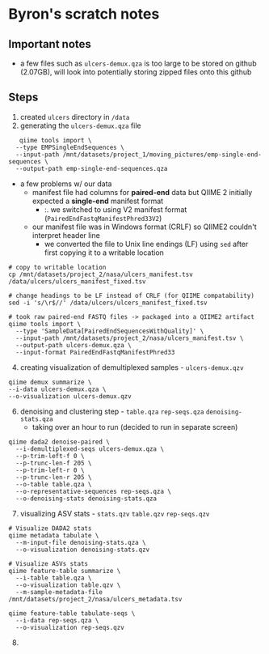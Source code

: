 # Byron's scratch notes

## Important notes
- a few files such as `ulcers-demux.qza` is too large to be stored on github (2.07GB), will look into potentially storing zipped files onto this github

## Steps

1. created `ulcers` directory in `/data`
2. generating the `ulcers-demux.qza` file
```
   qiime tools import \
  --type EMPSingleEndSequences \
  --input-path /mnt/datasets/project_1/moving_pictures/emp-single-end-sequences \
  --output-path emp-single-end-sequences.qza
```
   - a few problems w/ our data
      - manifest file had columns for **paired-end** data but QIIME 2 initially expected a **single-end** manifest format
         - :. we switched to using V2 manifest format (`PairedEndFastqManifestPhred33V2`)
      - our manifest file was in Windows format (CRLF) so QIIME2 couldn't interpret header line
         - we converted the file to Unix line endings (LF) using `sed` after first copying it to a writable location
```
# copy to writable location
cp /mnt/datasets/project_2/nasa/ulcers_manifest.tsv /data/ulcers/ulcers_manifest_fixed.tsv

# change headings to be LF instead of CRLF (for QIIME compatability)
sed -i 's/\r$//' /data/ulcers/ulcers_manifest_fixed.tsv

# took raw paired-end FASTQ files -> packaged into a QIIME2 artifact
qiime tools import \
  --type 'SampleData[PairedEndSequencesWithQuality]' \
  --input-path /mnt/datasets/project_2/nasa/ulcers_manifest.tsv \
  --output-path ulcers-demux.qza \
  --input-format PairedEndFastqManifestPhred33
```
4. creating visualization of demultiplexed samples - `ulcers-demux.qzv`
```
qiime demux summarize \
--i-data ulcers-demux.qza \
--o-visualization ulcers-demux.qzv
```
6. denoising and clustering step - `table.qza` `rep-seqs.qza` `denoising-stats.qza`
   - taking over an hour to run (decided to run in separate screen)
```
qiime dada2 denoise-paired \
  --i-demultiplexed-seqs ulcers-demux.qza \
  --p-trim-left-f 0 \
  --p-trunc-len-f 205 \
  --p-trim-left-r 0 \
  --p-trunc-len-r 205 \
  --o-table table.qza \
  --o-representative-sequences rep-seqs.qza \
  --o-denoising-stats denoising-stats.qza
```
7. visualizing ASV stats - `stats.qzv` `table.qzv` `rep-seqs.qzv`
```
# Visualize DADA2 stats
qiime metadata tabulate \
  --m-input-file denoising-stats.qza \
  --o-visualization denoising-stats.qzv

# Visualize ASVs stats
qiime feature-table summarize \
  --i-table table.qza \
  --o-visualization table.qzv \
  --m-sample-metadata-file /mnt/datasets/project_2/nasa/ulcers_metadata.tsv
  
qiime feature-table tabulate-seqs \
  --i-data rep-seqs.qza \
  --o-visualization rep-seqs.qzv
```
8. 
